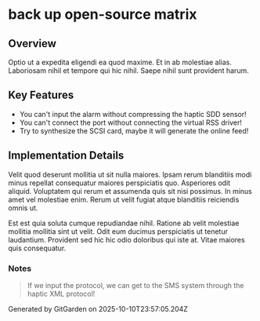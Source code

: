 # back up open-source matrix

## Overview
Optio ut a expedita eligendi ea quod maxime. Et in ab molestiae alias. Laboriosam nihil et tempore qui hic nihil. Saepe nihil sunt provident harum.

## Key Features
- You can't input the alarm without compressing the haptic SDD sensor!
- You can't connect the port without connecting the virtual RSS driver!
- Try to synthesize the SCSI card, maybe it will generate the online feed!

## Implementation Details
Velit quod deserunt mollitia ut sit nulla maiores. Ipsam rerum blanditiis modi minus repellat consequatur maiores perspiciatis quo. Asperiores odit aliquid. Voluptatem qui rerum et assumenda quis sit nisi possimus. In minus amet vel molestiae enim. Rerum ut velit fugiat atque blanditiis reiciendis omnis ut.
 Est est quia soluta cumque repudiandae nihil. Ratione ab velit molestiae mollitia mollitia sint ut velit. Odit eum ducimus perspiciatis ut tenetur laudantium. Provident sed hic hic odio doloribus qui iste at. Vitae maiores quis consequatur.

### Notes
> If we input the protocol, we can get to the SMS system through the haptic XML protocol!

Generated by GitGarden on 2025-10-10T23:57:05.204Z